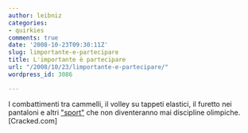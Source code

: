 ```yaml
---
author: leibniz
categories:
- quirkies
comments: true
date: '2008-10-23T09:30:11Z'
slug: limportante-e-partecipare
title: L'importante è partecipare
url: "/2008/10/23/limportante-e-partecipare/"
wordpress_id: 3086

---
```

I combattimenti tra cammelli, il volley su tappeti elastici, il furetto nei pantaloni e altri ["sport"](https://www.cracked.com/article_16697_8-most-baffling-sports-from-around-world.html) che non diventeranno mai discipline olimpiche. [Cracked.com]
